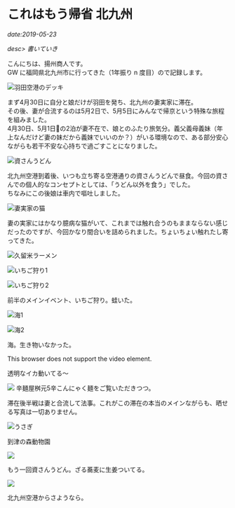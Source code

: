 # これはもう帰省 北九州

*date:2019-05-23*

*desc> 書いていき*

こんにちは、揚州商人です。  
GW に福岡県北九州市に行ってきた（1年振り n 度目）ので記録します。

![羽田空港のデッキ](/static/img/posts/kitakyushu-2019-01.png=780x439)

まず4月30日に自分と娘だけが羽田を発ち、北九州の妻実家に滞在。  
その後、妻が合流するのは5月2日で、5月5日にみんなで帰京という特殊な旅程を組みました。  
4月30日、5月1日の2泊が妻不在で、娘とのふたり旅気分。義父義母義妹（年上なんだけど妻の妹だから義妹でいいのか？）がいる環境なので、ある部分安心ながらも若干不安な心持ちで過ごすことになりました。

![資さんうどん](/static/img/posts/kitakyushu-2019-02.jpg=780x585)

北九州空港到着後、いつも立ち寄る空港通りの資さんうどんで昼食。今回の資さんでの個人的なコンセプトとしては、「うどん以外を食う」でした。  
ちなみにこの後娘は車内で嘔吐しました。

![妻実家の猫](/static/img/posts/kitakyushu-2019-03.jpg=780x1040)

妻の実家にはかなり臆病な猫がいて、これまでは触れ合うのもままならない感じだったのですが、今回かなり間合いを詰められました。ちょいちょい触れたし寄ってきた。

![久留米ラーメン](/static/img/posts/kitakyushu-2019-04.jpg=780x1040)

![いちご狩り1](/static/img/posts/kitakyushu-2019-05.jpg=780x1040)

![いちご狩り2](/static/img/posts/kitakyushu-2019-06.jpg=780x1385)

前半のメインイベント、いちご狩り。蛙いた。

![海1](/static/img/posts/kitakyushu-2019-07.jpg=780x585)

![海2](/static/img/posts/kitakyushu-2019-08.jpg=780x585)

海。生き物いなかった。

<div class="amp-video-wrapper">
  <amp-video controls
    preload="metadata"
    width="640"
    height="360"
    layout="responsive"
    poster="/static/videos/poster/kitakyushu-2019-01.png"
    title="イカ">
    <source src="/static/videos/webm/kitakyushu-2019-01.webm"
      type="video/webm" />
    <source src="/static/videos/mp4/kitakyushu-2019-01test.mp4"
      type="video/mp4" />
    <div fallback>
      <p>This browser does not support the video element.</p>
    </div>
  </amp-video>
</div>

透明なイカ動いてる〜

![](/static/img/posts/kitakyushu-2019-09.jpg=780x1040)
辛麺屋桝元5辛こんにゃく麺をご覧いただきつつ。

滞在後半戦は妻と合流して法事。これがこの滞在の本当のメインながらも、晒せる写真は一切ありません。

![うさぎ](/static/img/posts/kitakyushu-2019-10.jpg=780x439)

到津の森動物園

![](/static/img/posts/kitakyushu-2019-11.jpg=780x585)

もう一回資さんうどん。ざる蕎麦に生姜ついてる。

![](/static/img/posts/kitakyushu-2019-12.jpg=780x585)

北九州空港からさようなら。
